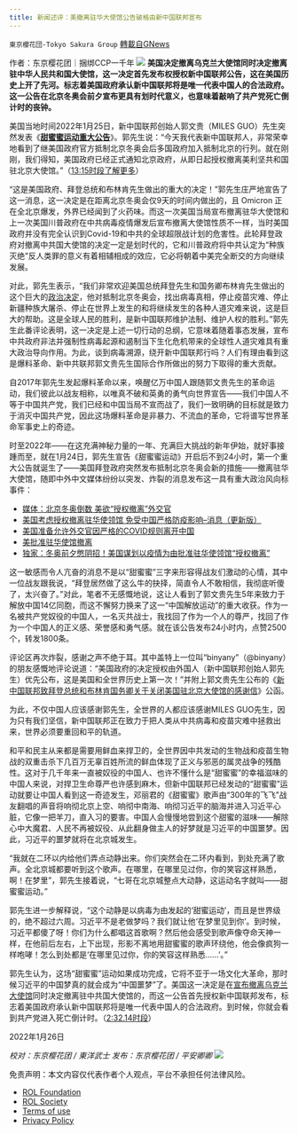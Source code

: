 ```yaml
---
title: 新闻述评：美撤离驻华大使馆公告破格由新中国联邦宣布
---
```

`東京櫻花団-Tokyo Sakura Group` [轉載自GNews](https://gnews.org/zh-hans/1912392/)

作者：东京樱花团｜捆绑CCP一千年
![](https://lh4.googleusercontent.com/xnSHcEiQwcH5jINtlW0w4tGLL6RaWXcR9hylIYjX-AjmYa2x0-RXvHr5S1jPBI8DkfSRhbveHZJDXTSjUtJk_YuDo4NAwOYT9Zg8In-C7tqejgEMnZbpXKyo-lMQ6jm4_v89f8dX)
**美国决定撤离乌克兰大使馆同时决定撤离驻中华人民共和国大使馆，这一决定首先发布权授权新中国联邦公告，这在美国历史上开了先河。标志着美国政府承认新中国联邦将是唯一代表中国人的合法政府。这一公告在北京冬奥会前夕宣布更具有划时代意义，也意味着敲响了共产党死亡倒计时的丧钟。**

美国当地时间2022年1月25日，新中国联邦创始人郭文贵（MILES GUO）先生突然发表《[**甜蜜蜜运动重大公告**](https://gettr.com/post/pqkvjte30b)》。郭先生说：“今天我代表新中国联邦人，非常荣幸地看到了继美国政府官方抵制北京冬奥会后多国政府加入抵制北京的行列。就在刚刚，我们得知，美国政府已经正式通知北京政府，从即日起授权撤离美利坚共和国驻北京大使馆。”（[13:15时段了解更多](https://gettr.com/post/pqkvjte30b)）

“这是美国政府、拜登总统和布林肯先生做出的重大的决定！”郭先生庄严地宣告了这一消息，这一决定是在距离北京冬奥会仅9天的时间内做出的，且 Omicron 正在全北京爆发，外界已经闻到了火药味。而这一次美国当局宣布撤离驻华大使馆和上一次美国川普政府在中共病毒疫情爆发后宣布撤离大使馆性质不一样，当时美国政府并没有完全认识到Covid-19和中共的全球超限战计划的危害性。此轮拜登政府对撤离中共国大使馆的决定一定是划时代的，它和川普政府将中共认定为“种族灭绝”反人类罪的意义有着相辅相成的效应，它必将朝着中美完全断交的方向继续发展。

对此，郭先生表示，“我们非常欢迎美国总统拜登先生和国务卿布林肯先生做出的这个巨大的[政治决定](https://gettr.com/post/pqkvjte30b)，他对抵制北京冬奥会，找出病毒真相，停止疫苗灾难、停止新疆种族大屠杀、停止在世界上发生的和将继续发生的各种人道灾难来说，这是巨大的帮助。这是全球人民的胜利，是新中国联邦维护法制、维护人权的胜利。”郭先生此番评论表明，这一决定是上述一切行动的总纲，它意味着随着事态发展，宣布中共政府非法并强制性病毒起源和遏制当下生化危机带来的全球性人道灾难具有重大政治导向作用。为此，谈到病毒溯源，绕开新中国联邦行吗？人们有理由看到这是爆料革命、新中共联邦郭文贵先生国际合作所做出的努力下取得的重大贡献。

自2017年郭先生发起爆料革命以来，唤醒亿万中国人跟随郭文贵先生的革命运动，我们彼此以战友相称，以唯真不破和英勇的勇气向世界宣告——我们中国人不等于中国共产党，我们已经和中国当局不宣而战了，我们一致明确的目标就是致力于消灭中国共产党，因此这场爆料革命是非暴力、不流血的革命，它将谱写世界革命军事史上的奇迹。

时至2022年——在这充满神秘力量的一年、充满巨大挑战的新年伊始，就好事接踵而至，就在1月24日，郭先生宣告《甜蜜蜜运动》开启后不到24小时，第一个重大公告就诞生了——美国拜登政府突然发布抵制北京冬奥会新的措施——撤离驻华大使馆，随即中外中文媒体纷纷以突发、炸裂的消息发布这一具有重大政治风向标事件：

- [媒体：北京冬奥倒数 美欲“授权撤离”外交官](https://www.dw.com/zh/%E5%AA%92%E4%BD%93%E5%8C%97%E4%BA%AC%E5%86%AC%E5%A5%A5%E5%80%92%E6%95%B0-%E7%BE%8E%E6%AC%B2%E6%8E%88%E6%9D%83%E6%92%A4%E7%A6%BB%E5%A4%96%E4%BA%A4%E5%AE%98/a-60554071)
- [美国考虑授权撤离驻华使领馆 免受中国严格防疫影响–消息（更新版）](https://cn.reuters.com/article/usa-diplomats-china-health-measures-sour-idCNKBS2K002Z)
- [美国准备允许外交官因严格的COVID规则离开中国](https://finance.yahoo.com/news/u-prepares-allow-diplomats-leave-203933737.html)
- [美批准驻华使馆撤离](https://www.aboluowang.com/2022/0126/1700728.html)
- [独家：冬奥前夕憋阴招！美国谋划以疫情为由批准驻华使领馆“授权撤离”](https://world.huanqiu.com/article/46YF9AQJeYc)


这一敏感而令人亢奋的消息不是以“甜蜜蜜”三字来形容得战友们激动的心情，其中一位战友跟我说，“拜登居然做了这么牛的抉择，简直令人不敢相信，我彻底听傻了，太兴奋了。”对此，笔者不无感慨地说，这让人看到了郭文贵先生5年来致力于解放中国14亿同胞，而这不懈努力换来了这一“中国解放运动”的重大收获。作为一名被共产党奴役的中国人，一名灭共战士，我找回了作为一个人的尊严，找回了作为一个中国人的正义感、荣誉感和勇气感。就在该公告发布24小时内，点赞2500个，转发1800条。

评论区再次炸裂，感谢之声不绝于耳。其中盖特上一位叫“binyany”（@binyany）的朋友感慨地评论说道：“美国政府的决定授权由外国人（新中国联邦创始人郭先生）优先公布，这是美国和全世界历史上第一次！”并附上郭文贵先生公布的《[新中国联邦致拜登总统和布林肯国务卿关于关闭美国驻北京大使馆的感谢信](https://www.gettr.com/post/pqk1be829a)》公函。

为此，不仅中国人应该感谢郭先生，全世界的人都应该感谢MILES GUO先生，因为只有我们坚信，新中国联邦正在致力于把人类从中共病毒和疫苗灾难中拯救出来，世界必须要重回和平的轨道。

和平和民主从来都是需要用鲜血来捍卫的，全世界因中共发动的生物战和疫苗生物战的双重击杀下几百万无辜百姓所流的鲜血体现了正义与邪恶的属灵战争的残酷性。这对于几千年来一直被奴役的中国人、也许不懂什么是“甜蜜蜜”的幸福滋味的中国人来说，对捍卫生命尊严也许感到麻木，但新中国联邦已经发动的“甜蜜蜜”运动就要让中国人看到这一奇迹发生，邓丽君的《甜蜜蜜》歌声由“300年的飞飞”战友翻唱的声音将响彻北京上空、响彻中南海、响彻习近平的脑海并进入习近平心脏，它像一把羊刀，直入习的要害。中国人会慢慢地尝到这个甜蜜的滋味——解除心中大魔君、人民不再被奴役、从此翻身做主人的好梦就是习近平的中国噩梦。因此，习近平的噩梦就将在北京城发生。

“我就在二环以内给他们弄点动静出来。你们突然会在二环内看到，到处充满了歌声。全北京城都要听到这个歌声。在哪里，在哪里见过你，你的笑容这样熟悉，啊！在梦里”，郭先生接着说，“七哥在北京城整点大动静，这运动名字就叫——甜蜜蜜运动。”

郭先生进一步解释说，“这个动静是以病毒为由发起的‘甜蜜运动’，而且是世界级的，绝不超过六周。习近平不是老做梦吗？我们就让他‘在梦里见到你’。到时候，习近平都傻了呀！你们为什么都唱这首歌啊？然后他会感受到歌声像夺命天神一样，在他前后左右，上下出现，形影不离地用甜蜜蜜的歌声环绕他，他会像疯狗一样咆哮！怎么到处都是‘在哪里见过你，你的笑容这样熟悉……’。”

郭先生认为，这场“甜蜜蜜”运动如果成功完成，它将不亚于一场文化大革命，那时候习近平的中国梦真的就会成为“中国噩梦”了。美国这一决定是在[宣布撤离乌克兰大使馆](https://www.state.gov/senior-state-department-officials-on-posture-of-u-s-embassy-kyiv/)同时决定撤离驻中共国大使馆的，而这一公告首先授权新中国联邦发布，标志着美国政府承认新中国联邦将是唯一代表中国人的合法政府。到时候，你就会看到共产党进入死亡倒计时。（[2:32.14时段](https://gettr.com/post/pqa8gpf229)）

2022年1月26日

*校对：东京樱花团 / 東洋武士*
*发布：东京樱花团 / 平安卿卿*
![](https://assets.gnews.org/wp-content/uploads/2021/12/yht.jpg)
 

免责声明：本文内容仅代表作者个人观点，平台不承担任何法律风险。

- [ROL Foundation](https://rolfoundation.org/)
- [ROL Society](https://rolsociety.org/)
- [Terms of use](https://gnews.org/terms-of-use-3/)
- [Privacy Policy](https://gnews.org/privacy-policy/)
